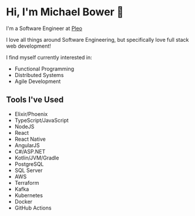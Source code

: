 # Hi, I'm Michael Bower 👋

I'm a Software Engineer at [Pleo](https://pleo.io/en) 

I love all things around Software Engineering, but specifically love full stack web development!

I find myself currently interested in:
- Functional Programming
- Distributed Systems
- Agile Development

## Tools I've Used
- Elixir/Phoenix
- TypeScript/JavaScript
- NodeJS
- React
- React Native
- AngularJS
- C#/ASP.NET
- Kotlin/JVM/Gradle
- PostgreSQL
- SQL Server
- AWS
- Terraform
- Kafka
- Kubernetes
- Docker
- GitHub Actions
